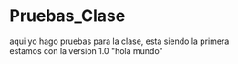 # Pruebas_Clase
aqui yo hago pruebas para la clase, esta siendo la primera
<br> estamos con la version 1.0 "hola mundo"
